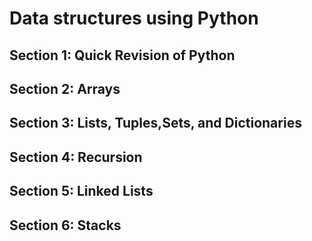 # Data structures using Python

## Section 1: Quick Revision of Python

## Section 2: Arrays

## Section 3: Lists, Tuples,Sets, and Dictionaries

## Section 4: Recursion

## Section 5: Linked Lists

## Section 6: Stacks